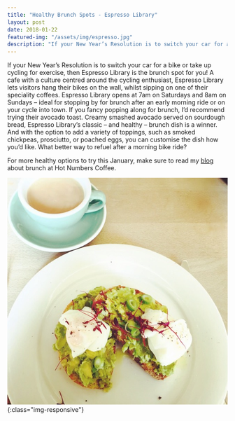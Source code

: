 ```yaml
---
title: "Healthy Brunch Spots - Espresso Library"
layout: post
date: 2018-01-22
featured-img: "/assets/img/espresso.jpg"
description: "If your New Year’s Resolution is to switch your car for a bike or take up cycling for exercise, then Espresso Library is the brunch spot for you!"
---
```


If your New Year’s Resolution is to switch your car for a bike or take up cycling for exercise, then Espresso Library is the brunch spot for you! A cafe with a culture centred around the cycling enthusiast, Espresso Library lets visitors hang their bikes on the wall, whilst sipping on one of their speciality coffees. Espresso Library opens at 7am on Saturdays and 8am on Sundays – ideal for stopping by for brunch after an early morning ride or on your cycle into town. If you fancy popping along for brunch, I’d recommend trying their avocado toast. Creamy smashed avocado served on sourdough bread, Espresso Library’s classic – and healthy – brunch dish is a winner. And with the option to add a variety of toppings, such as smoked chickpeas, prosciutto, or poached eggs, you can customise the dish how you’d like. What better way to refuel after a morning bike ride?

For more healthy options to try this January, make sure to read my <a href="/healthy-brunch-spots-hot-numbers-coffee">blog</a> about brunch at Hot Numbers Coffee.

![espress-library](/assets/img/healthybrunch1.jpg){:class="img-responsive"}
